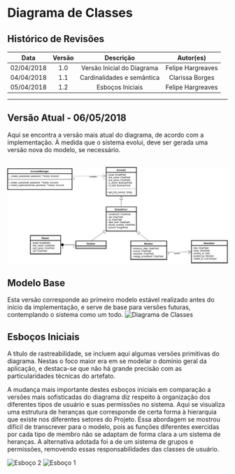 # Diagrama de Classes

## Histórico de Revisões
| Data     | Versão | Descrição                   | Autor(es)         |
|:--------:|:------:|:---------------------------:|:-----------------:|
|02/04/2018| 1.0    | Versão Inicial do Diagrama  | Felipe Hargreaves |
|04/04/2018| 1.1    | Cardinalidades e semântica  | Clarissa Borges   |
|05/04/2018| 1.2    | Esboços Iniciais            | Felipe Hargreaves |

---


## Versão Atual - 06/05/2018
Aqui se encontra a versão mais atual do diagrama, de acordo com a implementação. À medida que o sistema evolui, deve ser gerada uma versão nova do modelo, se necessário.<br><br>

![Diagrama de Classes](../img/Classes/Classes-pc2.png)

## Modelo Base
Esta versão corresponde ao primeiro modelo estável realizado antes do início da implementação, e serve de base para versões futuras, contemplando o sistema como um todo.
![Diagrama de Classes](../img/Classes/class_diagram.png)

## Esboços Iniciais
A título de rastreabilidade, se incluem aqui algumas versões primitivas do diagrama. Nestas o foco maior era em se modelar o domínio geral da aplicação, e destaca-se que não há grande precisão com as particularidades técnicas do artefato.

A mudança mais importante destes esboços iniciais em comparação a versões mais sofisticadas do diagrama diz respeito à organização dos diferentes tipos de usuário e suas permissões no sistema. Aqui se visualiza uma estrutura de heranças que corresponde de certa forma à hierarquia que existe nos diferentes setores do Projeto. Essa abordagem se mostrou difícil de transcrever para o modelo, pois as funções diferentes exercidas por cada tipo de membro não se adaptam de forma clara a um sistema de heranças. A alternativa adotada foi a de um sistema de grupos e permissões, removendo essas responsabilidades das classes de usuário.

![Esboço 2](../img/Classes/esboco2.jpg)
![Esboço 1](../img/Classes/esboco1.jpg)

